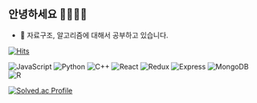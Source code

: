 ## 안녕하세요 👋👋👋👋

- 🎒 자료구조, 알고리즘에 대해서 공부하고 있습니다.



[![Hits](https://hits.seeyoufarm.com/api/count/incr/badge.svg?url=https%3A%2F%2Fgithub.com%2FDongubak&count_bg=%2379C83D&title_bg=%23555555&icon=&icon_color=%23E7E7E7&title=hits&edge_flat=false)](https://hits.seeyoufarm.com)

![JavaScript](https://img.shields.io/badge/JavaScript-F7DF1E.svg?&style=for-the-badge&logo=JavaScript&logoColor=white) ![Python](https://img.shields.io/badge/Python-3776AB.svg?&style=for-the-badge&logo=Python&logoColor=white) ![C++](https://img.shields.io/badge/C++-00599C.svg?&style=for-the-badge&logo=C++&logoColor=white) ![React](https://img.shields.io/badge/React-61DAFB.svg?&style=for-the-badge&logo=React&logoColor=white) ![Redux](https://img.shields.io/badge/Redux-764ABC.svg?&style=for-the-badge&logo=Redux&logoColor=white) ![Express](https://img.shields.io/badge/Express-000000.svg?&style=for-the-badge&logo=Express&logoColor=white) ![MongoDB](https://img.shields.io/badge/MongoDB-47A248.svg?&style=for-the-badge&logo=MongoDB&logoColor=white) ![R](https://img.shields.io/badge/R-276DC3.svg?&style=for-the-badge&logo=R&logoColor=white)

[![Solved.ac Profile](http://mazassumnida.wtf/api/v2/generate_badge?boj=sung672)](https://solved.ac/sung672/)
